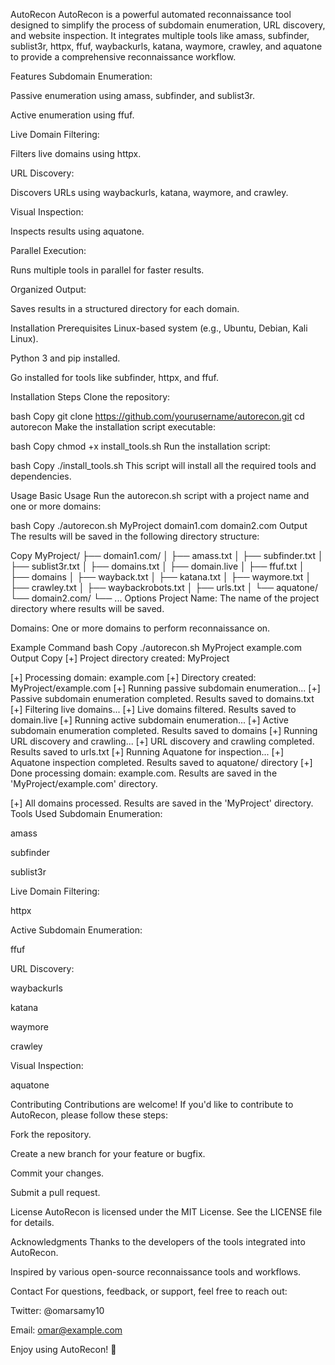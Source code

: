 AutoRecon
AutoRecon is a powerful automated reconnaissance tool designed to simplify the process of subdomain enumeration, URL discovery, and website inspection. It integrates multiple tools like amass, subfinder, sublist3r, httpx, ffuf, waybackurls, katana, waymore, crawley, and aquatone to provide a comprehensive reconnaissance workflow.

Features
Subdomain Enumeration:

Passive enumeration using amass, subfinder, and sublist3r.

Active enumeration using ffuf.

Live Domain Filtering:

Filters live domains using httpx.

URL Discovery:

Discovers URLs using waybackurls, katana, waymore, and crawley.

Visual Inspection:

Inspects results using aquatone.

Parallel Execution:

Runs multiple tools in parallel for faster results.

Organized Output:

Saves results in a structured directory for each domain.

Installation
Prerequisites
Linux-based system (e.g., Ubuntu, Debian, Kali Linux).

Python 3 and pip installed.

Go installed for tools like subfinder, httpx, and ffuf.

Installation Steps
Clone the repository:

bash
Copy
git clone https://github.com/yourusername/autorecon.git
cd autorecon
Make the installation script executable:

bash
Copy
chmod +x install_tools.sh
Run the installation script:

bash
Copy
./install_tools.sh
This script will install all the required tools and dependencies.

Usage
Basic Usage
Run the autorecon.sh script with a project name and one or more domains:

bash
Copy
./autorecon.sh MyProject domain1.com domain2.com
Output
The results will be saved in the following directory structure:

Copy
MyProject/
├── domain1.com/
│   ├── amass.txt
│   ├── subfinder.txt
│   ├── sublist3r.txt
│   ├── domains.txt
│   ├── domain.live
│   ├── ffuf.txt
│   ├── domains
│   ├── wayback.txt
│   ├── katana.txt
│   ├── waymore.txt
│   ├── crawley.txt
│   ├── waybackrobots.txt
│   ├── urls.txt
│   └── aquatone/
└── domain2.com/
    └── ...
Options
Project Name: The name of the project directory where results will be saved.

Domains: One or more domains to perform reconnaissance on.

Example
Command
bash
Copy
./autorecon.sh MyProject example.com
Output
Copy
[+] Project directory created: MyProject

[+] Processing domain: example.com
[+] Directory created: MyProject/example.com
[+] Running passive subdomain enumeration...
[+] Passive subdomain enumeration completed. Results saved to domains.txt
[+] Filtering live domains...
[+] Live domains filtered. Results saved to domain.live
[+] Running active subdomain enumeration...
[+] Active subdomain enumeration completed. Results saved to domains
[+] Running URL discovery and crawling...
[+] URL discovery and crawling completed. Results saved to urls.txt
[+] Running Aquatone for inspection...
[+] Aquatone inspection completed. Results saved to aquatone/ directory
[+] Done processing domain: example.com. Results are saved in the 'MyProject/example.com' directory.

[+] All domains processed. Results are saved in the 'MyProject' directory.
Tools Used
Subdomain Enumeration:

amass

subfinder

sublist3r

Live Domain Filtering:

httpx

Active Subdomain Enumeration:

ffuf

URL Discovery:

waybackurls

katana

waymore

crawley

Visual Inspection:

aquatone

Contributing
Contributions are welcome! If you'd like to contribute to AutoRecon, please follow these steps:

Fork the repository.

Create a new branch for your feature or bugfix.

Commit your changes.

Submit a pull request.

License
AutoRecon is licensed under the MIT License. See the LICENSE file for details.

Acknowledgments
Thanks to the developers of the tools integrated into AutoRecon.

Inspired by various open-source reconnaissance tools and workflows.

Contact
For questions, feedback, or support, feel free to reach out:

Twitter: @omarsamy10

Email: omar@example.com

Enjoy using AutoRecon! 🚀